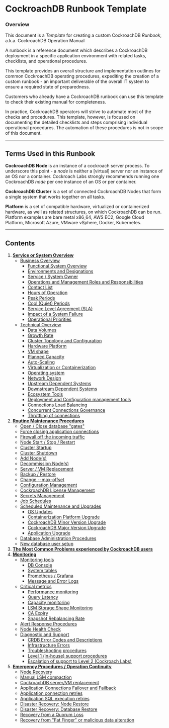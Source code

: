 
# CockroachDB Runbook Template


### Overview

This document is a _Template_ for creating a custom CockroachDB _Runbook_, a.k.a. CockroachDB Operation Manual

A runbook is a reference document which describes a CockroachDB deployment in a specific application environment with related tasks, checklists, and operational procedures.

This template provides an overall structure and implementation outlines for common CockroachDB operating procedures, expediting the creation of a custom runbook - an important deliverable of the overall IT system to ensure a required state of preparedness.

Customers who already have a CockroachDB runbook can use this template to check their existing manual for completeness.

In practice, CockroachDB operators will strive to automate most of the checks and procedures. This template, however, is focused on documenting the detailed checklists and steps comprising individual operational procedures. The automation of these procedures is not in scope of this document.



---

## Terms Used in this Runbook

**CockroachDB Node**  is an instance of a cockroach server process. To underscore this point - a *node* is neither a [virtual] server nor an instance of an OS nor a container. Cockroach Labs strongly recommends running one CockroachDB *node* per one instance of an OS or per container.

**CockroachDB Cluster**  is a set of connected CockroachDB Nodes that form a single system that works together on all tasks.

**Platform**  is a set of compatible hardware, virtualized or containerized hardware, as well as related structures, on which CockroachDB can be run. Platform examples are bare metal x86\_64, AWS EC2, Google Cloud Platform, Microsoft Azure, VMware vSphere, Docker, Kubernetes.




---

## Contents

1. **[Service or System Overview](system-overview/under-construction.md)**
    * [Business Overview](system-overview/under-construction.md)
        * [Functional System Overview](system-overview/under-construction.md)
        * [Environments and Designations](system-overview/under-construction.md)
        * [Service / System Owner](system-overview/under-construction.md)
        * [Operations and Management Roles and Responsibilities](system-overview/under-construction.md)
        * [Contact List](system-overview/under-construction.md)
        * [Hours of Operation](system-overview/under-construction.md)
        * [Peak Periods](system-overview/under-construction.md)
        * [Cool (Quiet) Periods](system-overview/under-construction.md)
        * [Service Level Agreement (SLA)](system-overview/under-construction.md)
        * [Impact of a System Failure](system-overview/under-construction.md)
        * [Operational Priorities](system-overview/under-construction.md)
    * [Technical Overview](system-overview/under-construction.md)
        * [Data Volumes](system-overview/under-construction.md)
        * [Growth Rate](system-overview/under-construction.md)
        * [Cluster Topology and Configuration](system-overview/under-construction.md)
        * [Hardware Platform](system-overview/under-construction.md)
        * [VM shape](system-overview/under-construction.md)
        * [Planned Capacity](system-overview/under-construction.md)
        * [Auto-Scaling](system-overview/under-construction.md)
        * [Virtualization or Containerization](system-overview/under-construction.md)
        * [Operating system](system-overview/under-construction.md)
        * [Network Design](system-overview/under-construction.md)
        * [Upstream Dependent Systems](system-overview/under-construction.md)
        * [Downstream Dependent Systems](system-overview/under-construction.md)
        * [Ecosystem Tools](system-overview/under-construction.md)
        * [Deployment and Configuration management tools](system-overview/under-construction.md)
        * [Connections Load Balancing](system-overview/under-construction.md)
        * [Concurrent Connections Governance](system-overview/under-construction.md)
        * [Throttling of connections](system-overview/under-construction.md)
1. **[Routine Maintenance Procedures](routine-maintenance/under-construction.md)**
    * [Open / Close database &quot;gates&quot;](routine-maintenance/under-construction.md)
    * [Force closing application connections](routine-maintenance/under-construction.md)
    * [Firewall off the incoming traffic](routine-maintenance/under-construction.md)
    * [Node Start / Stop / Restart](routine-maintenance/under-construction.md)
    * [Cluster Startup](routine-maintenance/under-construction.md)
    * [Cluster Shutdown](routine-maintenance/under-construction.md)
    * [Add Node(s)](routine-maintenance/under-construction.md)
    * [Decommission Node(s)](routine-maintenance/under-construction.md)
    * [Server / VM Replacement](routine-maintenance/under-construction.md)
    * [Backup / Restore](routine-maintenance/under-construction.md)
    * [Change --max-offset](routine-maintenance/under-construction.md)
    * [Configuration Management](routine-maintenance/under-construction.md)
    * [CockroachDB License Management](routine-maintenance/under-construction.md)
    * [Secrets Management](routine-maintenance/under-construction.md)
    * [Job Schedules](routine-maintenance/under-construction.md)
    * [Scheduled Maintenance and Upgrades](routine-maintenance/under-construction.md)
        * [OS Updates](routine-maintenance/under-construction.md)
        * [Containerization Platform Upgrade](routine-maintenance/under-construction.md)
        * [CockroachDB Minor Version Upgrade](routine-maintenance/under-construction.md)
        * [CockroachDB Major Version Upgrade](routine-maintenance/under-construction.md)
        * [Application Upgrade](routine-maintenance/under-construction.md)
    * [Database Administration Procedures](routine-maintenance/under-construction.md)
    * [New database user setup](routine-maintenance/under-construction.md)
1. **[The Most Common Problems experienced by CockroachDB users](most-common-problems/README.md)**
1. **[Monitoring](monitoring-alerts/under-construction.md)**
    * [Monitoring tools](monitoring-alerts/under-construction.md)
        * [DB Console](monitoring-alerts/under-construction.md)
        * [System tables](monitoring-alerts/under-construction.md)
        * [Prometheus / Grafana](monitoring-alerts/under-construction.md)
        * [Message and Error Logs](monitoring-alerts/under-construction.md)
    * [Critical metrics](monitoring-alerts/under-construction.md)
        * [Performance monitoring](monitoring-alerts/under-construction.md)
        * [Query Latency](monitoring-alerts/under-construction.md)
        * [Capacity monitoring](monitoring-alerts/under-construction.md)
        * [LSM Storage Shape Monitoring](monitoring-alerts/under-construction.md)
        * [CA Expiry](monitoring-alerts/under-construction.md)
        * [Snapshot Rebalancing Rate](monitoring-alerts/under-construction.md)
    * [Alert Response Procedures](monitoring-alerts/under-construction.md)
    * [Node Health Check](monitoring-alerts/under-construction.md)
    * [Diagnostic and Support](monitoring-alerts/under-construction.md)
        * [CRDB Error Codes and Descriptions](monitoring-alerts/under-construction.md)
        * [Infrastructure Errors](monitoring-alerts/under-construction.md)
        * [Troubleshooting procedures](monitoring-alerts/under-construction.md)
        * [Level 1 (in-house) support procedures](monitoring-alerts/under-construction.md)
        * [Escalation of support to Level 2 (Cockroach Labs)](monitoring-alerts/under-construction.md)
1. **[Emergency Procedures / Operation Continuity](emergency-procedures/under-construction.md)**
    * [Node Recovery](emergency-procedures/under-construction.md)
    * [Manual LSM compaction](emergency-procedures/under-construction.md)
    * [CockroachDB server/VM replacement](emergency-procedures/under-construction.md)
    * [Application Connections Failover and Failback](emergency-procedures/under-construction.md)
    * [Application connection retries](emergency-procedures/under-construction.md)
    * [Application SQL execution retries](emergency-procedures/under-construction.md)
    * [Disaster Recovery: Node Restore](emergency-procedures/under-construction.md)
    * [Disaster Recovery: Database Restore](emergency-procedures/under-construction.md)
    * [Recovery from a Quorum Loss](emergency-procedures/under-construction.md)
    * [Recovery from &quot;Fat Finger&quot; or malicious data alteration](emergency-procedures/under-construction.md)
